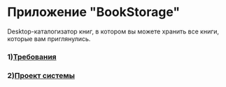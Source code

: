 # Приложение "BookStorage"
Desktop-каталогизатор книг, в котором вы можете хранить все книги, которые вам приглянулись.
### 1)[Требования](https://github.com/Vrach01/BookStorage/blob/master/%D0%A2%D1%80%D0%B5%D0%B1%D0%BE%D0%B2%D0%B0%D0%BD%D0%B8%D1%8F.md)
### 2)[Проект системы](https://github.com/Vrach01/BookStorage/tree/master/Docs)
